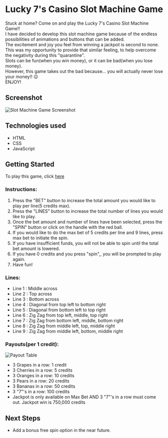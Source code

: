 # Lucky 7's Casino Slot Machine Game
Stuck at home? Come on and play the Lucky 7's Casino Slot Machine Game!!  
I have decided to develop this slot machine game because of the endless possibilities of animations and buttons that can be added.  
The excitement and joy you feel from winning a jackpot is second to none.  
This was my opportunity to provide that similar feeling, to help overcome the negativity during this "quarantine".  
Slots can be fun(when you win money), or it can be bad(when you lose money).  
However, this game takes out the bad because... you will actually never lose your money!! :wink:  
ENJOY!



## Screenshot

![Slot Machine Game Screenshot](https://i.imgur.com/vBle83u.jpg)

## Technologies used
* HTML
* CSS
* JavaScript

## Getting Started

To play this game, click [here](https://hoodieee.github.io/Slot-Machine-Game/)

### Instructions:

1. Press the "BET" button to increase the total amount you would like to play per line(5 credits max).
2. Press the "LINES" button to increase the total number of lines you would like to play.
3. Once the bet amount and number of lines have been selected, press the "SPIN" button or click on the handle with the red ball.
4. If you would like to do the max bet of 5 credits per line and 9 lines, press max bet to initiate the spin.
5. If you have insufficient funds, you will not be able to spin until the total bet amount is lowered.
6. If you have 0 credits and you press "spin",, you will be prompted to play again.
7. Have fun!

### Lines:
* Line 1 : Middle across
* Line 2 : Top across
* Line 3 : Bottom across
* Line 4 : Diagonal from top left to bottom right
* Line 5 : Diagonal from bottom left to top right
* Line 6 : Zig Zag from top left, middle, top right
* Line 7 : Zig Zag from bottom left, middle, bottom right
* Line 8 : Zig Zag from middle left, top, middle right
* Line 9 : Zig Zag from middle left, bottom, middle right

### Payouts(per 1 credit):

![Payout Table](https://i.imgur.com/7MAfXzT.jpg)  

* 3 Grapes in a row: 1 credit
* 3 Cherries in a row: 5 credits
* 3 Oranges in a row: 10 credits
* 3 Pears in a row: 20 credits
* 3 Bananas in a row: 50 credits
* 3 "7"'s in a row: 100 credits
* Jackpot is only available on Max Bet AND 3 "7"'s in a row must come out.
Jackpot win is 750,000 credits


## Next Steps
* Add a bonus free spin option in the near future.